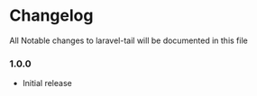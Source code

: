 # Changelog

All Notable changes to laravel-tail will be documented in this file


### 1.0.0
- Initial release